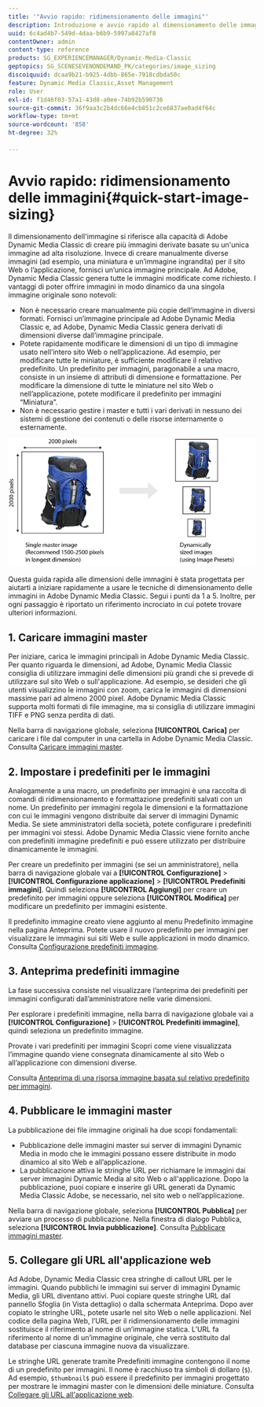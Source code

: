 ```yaml
---
title: '"Avvio rapido: ridimensionamento delle immagini"'
description: Introduzione e avvio rapido al dimensionamento delle immagini per aiutarti a iniziare rapidamente a usare le tecniche di dimensionamento delle immagini in Adobe Dynamic Media Classic.
uuid: 6c4ad4b7-549d-4daa-b6b9-5997a8427af8
contentOwner: admin
content-type: reference
products: SG_EXPERIENCEMANAGER/Dynamic-Media-Classic
geptopics: SG_SCENESEVENONDEMAND_PK/categories/image_sizing
discoiquuid: dcaa9b21-b925-4dbb-865e-7918cdbda50c
feature: Dynamic Media Classic,Asset Management
role: User
exl-id: f1d46f03-57a1-43d8-a0ee-74b92b590736
source-git-commit: 36f9aa3c2b4dc66e4cb851c2ce6837ae0ad4f64c
workflow-type: tm+mt
source-wordcount: '858'
ht-degree: 32%

---
```


# Avvio rapido: ridimensionamento delle immagini{#quick-start-image-sizing}

Il dimensionamento dell&#39;immagine si riferisce alla capacità di Adobe Dynamic Media Classic di creare più immagini derivate basate su un&#39;unica immagine ad alta risoluzione. Invece di creare manualmente diverse immagini (ad esempio, una miniatura e un’immagine ingrandita) per il sito Web o l’applicazione, fornisci un’unica immagine principale. Ad Adobe, Dynamic Media Classic genera tutte le immagini modificate come richiesto. I vantaggi di poter offrire immagini in modo dinamico da una singola immagine originale sono notevoli:

* Non è necessario creare manualmente più copie dell’immagine in diversi formati. Fornisci un’immagine principale ad Adobe Dynamic Media Classic e, ad Adobe, Dynamic Media Classic genera derivati di dimensioni diverse dall’immagine principale.
* Potete rapidamente modificare le dimensioni di un tipo di immagine usato nell’intero sito Web o nell’applicazione. Ad esempio, per modificare tutte le miniature, è sufficiente modificare il relativo predefinito. Un predefinito per immagini, paragonabile a una macro, consiste in un insieme di attributi di dimensione e formattazione. Per modificare la dimensione di tutte le miniature nel sito Web o nell’applicazione, potete modificare il predefinito per immagini “Miniatura”.
* Non è necessario gestire i master e tutti i vari derivati in nessuno dei sistemi di gestione dei contenuti o delle risorse internamente o esternamente.

![È possibile creare più immagini derivate di dimensioni diverse dallo stesso file master ad alta risoluzione.](/help/assets/is_derivative_sizes_popup.png)

Questa guida rapida alle dimensioni delle immagini è stata progettata per aiutarti a iniziare rapidamente a usare le tecniche di dimensionamento delle immagini in Adobe Dynamic Media Classic. Segui i punti da 1 a 5. Inoltre, per ogni passaggio è riportato un riferimento incrociato in cui potete trovare ulteriori informazioni.

## 1. Caricare immagini master

Per iniziare, carica le immagini principali in Adobe Dynamic Media Classic. Per quanto riguarda le dimensioni, ad Adobe, Dynamic Media Classic consiglia di utilizzare immagini delle dimensioni più grandi che si prevede di utilizzare sul sito Web o sull&#39;applicazione. Ad esempio, se desideri che gli utenti visualizzino le immagini con zoom, carica le immagini di dimensioni massime pari ad almeno 2000 pixel. Adobe Dynamic Media Classic supporta molti formati di file immagine, ma si consiglia di utilizzare immagini TIFF e PNG senza perdita di dati.

Nella barra di navigazione globale, seleziona **[!UICONTROL Carica]** per caricare i file dal computer in una cartella in Adobe Dynamic Media Classic. Consulta [Caricare immagini master](uploading-master-images.md#uploading_master_images).

## 2. Impostare i predefiniti per le immagini

Analogamente a una macro, un predefinito per immagini è una raccolta di comandi di ridimensionamento e formattazione predefiniti salvati con un nome. Un predefinito per immagini regola le dimensioni e la formattazione con cui le immagini vengono distribuite dai server di immagini Dynamic Media. Se siete amministratori della società, potete configurare i predefiniti per immagini voi stessi. Adobe Dynamic Media Classic viene fornito anche con predefiniti immagine predefiniti e può essere utilizzato per distribuire dinamicamente le immagini.

Per creare un predefinito per immagini (se sei un amministratore), nella barra di navigazione globale vai a **[!UICONTROL Configurazione]** > **[!UICONTROL Configurazione applicazione]** > **[!UICONTROL Predefiniti immagini]**. Quindi seleziona **[!UICONTROL Aggiungi]** per creare un predefinito per immagini oppure seleziona **[!UICONTROL Modifica]** per modificare un predefinito per immagini esistente.

Il predefinito immagine creato viene aggiunto al menu Predefinito immagine nella pagina Anteprima. Potete usare il nuovo predefinito per immagini per visualizzare le immagini sui siti Web e sulle applicazioni in modo dinamico. Consulta [Configurazione predefiniti immagine](setting-image-presets.md#setting_up_image_presets).

## 3. Anteprima predefiniti immagine

La fase successiva consiste nel visualizzare l’anteprima dei predefiniti per immagini configurati dall’amministratore nelle varie dimensioni.

Per esplorare i predefiniti immagine, nella barra di navigazione globale vai a **[!UICONTROL Configurazione]** > **[!UICONTROL Predefiniti immagine]**, quindi seleziona un predefinito immagine.

Provate i vari predefiniti per immagini Scopri come viene visualizzata l’immagine quando viene consegnata dinamicamente al sito Web o all’applicazione con dimensioni diverse.

Consulta [Anteprima di una risorsa immagine basata sul relativo predefinito per immagini](previewing-asset.md#previewing_an_image_asset_based_on_its_image_preset).

## 4. Pubblicare le immagini master

La pubblicazione dei file immagine originali ha due scopi fondamentali:

* Pubblicazione delle immagini master sui server di immagini Dynamic Media in modo che le immagini possano essere distribuite in modo dinamico al sito Web e all’applicazione.
* La pubblicazione attiva le stringhe URL per richiamare le immagini dai server immagini Dynamic Media al sito Web o all&#39;applicazione. Dopo la pubblicazione, puoi copiare e inserire gli URL generati da Dynamic Media Classic Adobe, se necessario, nel sito web o nell’applicazione.

Nella barra di navigazione globale, seleziona **[!UICONTROL Pubblica]** per avviare un processo di pubblicazione. Nella finestra di dialogo Pubblica, seleziona **[!UICONTROL Invia pubblicazione]**. Consulta [Pubblicare immagini master](publishing-master-images.md#publishing_master_images).

## 5. Collegare gli URL all&#39;applicazione web

Ad Adobe, Dynamic Media Classic crea stringhe di callout URL per le immagini. Quando pubblichi le immagini sui server di immagini Dynamic Media, gli URL diventano attivi. Puoi copiare queste stringhe URL dal pannello Sfoglia (in Vista dettaglio) o dalla schermata Anteprima. Dopo aver copiato le stringhe URL, potete usarle nel sito Web o nelle applicazioni. Nel codice della pagina Web, l’URL per il ridimensionamento delle immagini sostituisce il riferimento al nome di un’immagine statica. L’URL fa riferimento al nome di un’immagine originale, che verrà sostituito dal database per ciascuna immagine nuova da visualizzare.

Le stringhe URL generate tramite Predefiniti immagine contengono il nome di un predefinito per immagini. Il nome è racchiuso tra simboli di dollaro (`$`). Ad esempio, `$thumbnail$` può essere il predefinito per immagini progettato per mostrare le immagini master con le dimensioni delle miniature. Consulta [Collegare gli URL all&#39;applicazione web](linking-urls-web-application.md#linking_urls_to_your_web_application).
